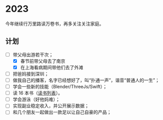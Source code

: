 # 2023
今年继续行万里路读万卷书，再多关注关注家庭。

## 计划
- [ ] 带父母出游若干次；
  - [x] 春节前带父母去了南京
  - [x] 在上海看病期间带他们去了外滩
- [ ] 把爸妈接到深圳；
- [ ] 做我自己的播客，名字已经想好了，叫“扑通一声”，谐音“普通人的一生”；
- [ ] 学会一些新的技能（Blender/ThreeJs/Swift）；
- [ ] 读 16 本书（[读书列表](https://www.douban.com/doulist/153519737/)）。
- [ ] 学会游泳（好他妈难）；
- [ ] 实现副业稳定收入，并公开展示数据；
- [ ] 和几个朋友一起做出一款足以让自己自豪的产品；
